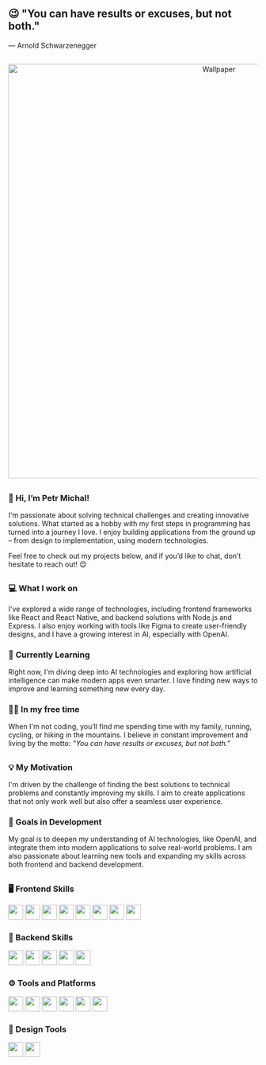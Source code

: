 ## 😉 "You can have results or excuses, but not both."  
— Arnold Schwarzenegger


##

<div align="center">
  <img src="https://github.com/user-attachments/assets/d6bde9bd-ee7b-4846-8724-3190e910c12a" alt="Wallpaper" width="835">
 </div>

##

### 👋 Hi, I’m Petr Michal!
I'm passionate about solving technical challenges and creating innovative solutions. What started as a hobby with my first steps in programming has turned into a journey I love. I enjoy building applications from the ground up – from design to implementation, using modern technologies.

Feel free to check out my projects below, and if you’d like to chat, don’t hesitate to reach out! 😊

##

### 💻 **What I work on**  
I've explored a wide range of technologies, including frontend frameworks like React and React Native, and backend solutions with Node.js and Express. I also enjoy working with tools like Figma to create user-friendly designs, and I have a growing interest in AI, especially with OpenAI.

### 🚀 **Currently Learning**  
Right now, I'm diving deep into AI technologies and exploring how artificial intelligence can make modern apps even smarter. I love finding new ways to improve and learning something new every day.

### 🏃‍♂️ **In my free time**  
When I'm not coding, you’ll find me spending time with my family, running, cycling, or hiking in the mountains. I believe in constant improvement and living by the motto: _"You can have results or excuses, but not both."_

## 

### 💡 My Motivation
I'm driven by the challenge of finding the best solutions to technical problems and constantly improving my skills. I aim to create applications that not only work well but also offer a seamless user experience.

### 🎯 Goals in Development
My goal is to deepen my understanding of AI technologies, like OpenAI, and integrate them into modern applications to solve real-world problems. I am also passionate about learning new tools and expanding my skills across both frontend and backend development.

##

### 🖥️ Frontend Skills
<p>
  <img src="https://img.shields.io/badge/HTML5-ff5722?style=for-the-badge&logo=html5&logoColor=white" height="30"> 
  <img src="https://img.shields.io/badge/CSS3-2965f1?style=for-the-badge&logo=css3&logoColor=white" height="30"> 
  <img src="https://img.shields.io/badge/JavaScript-f7df1e?style=for-the-badge&logo=javascript&logoColor=black" height="30"> 
  <img src="https://img.shields.io/badge/React-61dafb?style=for-the-badge&logo=react&logoColor=black" height="30"> 
  <img src="https://img.shields.io/badge/React%20Native-61dafb?style=for-the-badge&logo=react&logoColor=black" height="30"> 
  <img src="https://img.shields.io/badge/TypeScript-007acc?style=for-the-badge&logo=typescript&logoColor=white" height="30"> 
  <img src="https://img.shields.io/badge/Tailwind_CSS-38b2ac?style=for-the-badge&logo=tailwind-css&logoColor=white" height="30"> 
  <img src="https://img.shields.io/badge/Framer%20Motion-ff0050?style=for-the-badge&logo=framer&logoColor=white" height="30">
</p>

### 🔧 Backend Skills
<p>
  <img src="https://img.shields.io/badge/Node.js-3c873a?style=for-the-badge&logo=node.js&logoColor=white" height="30"> 
  <img src="https://img.shields.io/badge/Express-000000?style=for-the-badge&logo=express&logoColor=white" height="30"> 
  <img src="https://img.shields.io/badge/MongoDB-47a248?style=for-the-badge&logo=mongodb&logoColor=white" height="30"> 
  <img src="https://img.shields.io/badge/Supabase-3ecf8e?style=for-the-badge&logo=supabase&logoColor=white" height="30"> 
  <img src="https://img.shields.io/badge/Firebase-ffca28?style=for-the-badge&logo=firebase&logoColor=black" height="30">
</p>

### ⚙️ Tools and Platforms
<p>
  <img src="https://img.shields.io/badge/Git-f05032?style=for-the-badge&logo=git&logoColor=white" height="30"> 
  <img src="https://img.shields.io/badge/GitHub-181717?style=for-the-badge&logo=github&logoColor=white" height="30"> 
  <img src="https://img.shields.io/badge/VS%20Code-0078d7?style=for-the-badge&logo=visual-studio-code&logoColor=white" height="30"> 
  <img src="https://img.shields.io/badge/ChatGPT-412991?style=for-the-badge&logo=openai&logoColor=white" height="30"> 
  <img src="https://img.shields.io/badge/Heroku-6762a6?style=for-the-badge&logo=heroku&logoColor=white" height="30"> 
  <img src="https://img.shields.io/badge/Netlify-00c7b7?style=for-the-badge&logo=netlify&logoColor=white" height="30">
</p>

### 🎨 Design Tools
<p>
  <img src="https://img.shields.io/badge/Figma-f24e1e?style=for-the-badge&logo=figma&logoColor=white" height="30"> 
  <img src="https://img.shields.io/badge/Canva-00c4cc?style=for-the-badge&logo=canva&logoColor=white" height="30">
</p>


















